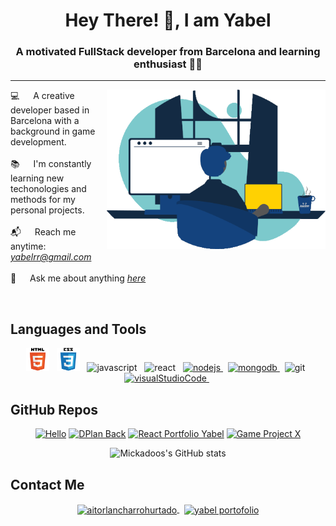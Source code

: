 
<!-- Intro  -->
<h1 align="center">
                Hey There! 👋, I am 
                <b><a style="text-decoration:none;" target="_blank" href="https://yabelrodriguez.netlify.app/">Yabel</a></b>
</h1>

<h3 align="center"> 
       A motivated FullStack developer from Barcelona and learning enthusiast 👨‍🏫</b>
</h3>

---

<p>
 <a href="https://yabelrodriguez.netlify.app/" target="blank">
   <img align="right" width="350" src="/assets/develop-web.gif" alt="Coding gif" />
  </a>
  
 💻 &emsp; A creative developer based in Barcelona with a background in game development.<br/><br/>
 📚 &emsp; I'm constantly learning new techonologies and methods for my personal projects.<br/><br/>
 📬 &emsp; Reach me anytime: <em>yabelrr@gmail.com</em><br/><br/>
 💬 &emsp; Ask me about anything <em>[here](https://yabelrodriguez.netlify.app/#contact)</em>

</p>

</br>

## Languages and Tools
<div>
  <p align="center">
      <img
        src="https://raw.githubusercontent.com/devicons/devicon/master/icons/html5/html5-original-wordmark.svg"
        alt="html5"
        width="37"
      />
    &nbsp;
      <img
        src="https://raw.githubusercontent.com/devicons/devicon/master/icons/css3/css3-original-wordmark.svg"
        alt="css3"
        width="37"
      />
    &nbsp;
      <img
        src="https://upload.wikimedia.org/wikipedia/commons/9/99/Unofficial_JavaScript_logo_2.svg"
        alt="javascript"
        width="30"
      />
    &nbsp;
      <img
        src="https://upload.wikimedia.org/wikipedia/commons/4/47/React.svg"
        alt="react"
        width="30"
      />
    &nbsp;
    <a href="https://nodejs.org" target="_blank" rel="noreferrer">
      <img
        src="https://www.svgrepo.com/show/303266/nodejs-icon-logo.svg"
        alt="nodejs"
        width="30"
      />
    </a>
    &nbsp;
    <a href="https://www.mongodb.com/" target="_blank" rel="noreferrer">
      <img
        src="https://cdn.worldvectorlogo.com/logos/mongodb-icon-1.svg"
        alt="mongodb"
        width="35"
      />
    </a>
    &nbsp;
      <img
        src="https://www.vectorlogo.zone/logos/git-scm/git-scm-icon.svg"
        alt="git"
        width="30"
      />
    &nbsp;
    <a href="https://code.visualstudio.com/" target="_blank" rel="noreferrer">
      <img
        src="https://cdn.worldvectorlogo.com/logos/visual-studio-code-1.svg"
        alt="visualStudioCode"
        width="30"
      />
    </a>
    &nbsp;
  </p>
</div>

## GitHub Repos
<div align="center">

[![Hello](https://github-readme-stats.vercel.app/api/pin/?username=PmplCode&repo=DPlan-front&border_color=7F3FBF&bg_color=0D1117&title_color=C9D1D9&text_color=8B949E&icon_color=7F3FBF&align=center)](https://github.com/PmplCode/DPlan-front)
[![DPlan Back](https://github-readme-stats.vercel.app/api/pin/?username=PmplCode&repo=DPlan-back&border_color=7F3FBF&bg_color=0D1117&title_color=C9D1D9&text_color=8B949E&icon_color=7F3FBF)](https://github.com/PmplCode/DPlan-back)
[![React Portfolio Yabel](https://github-readme-stats.vercel.app/api/pin/?username=mickadoos&repo=react-portfolio-yabel&border_color=7F3FBF&bg_color=0D1117&title_color=C9D1D9&text_color=8B949E&icon_color=7F3FBF)](https://github.com/mickadoos/react-portfolio-yabel)
[![Game Project X](https://github-readme-stats.vercel.app/api/pin/?username=mickadoos&repo=game-project-x&border_color=7F3FBF&bg_color=0D1117&title_color=C9D1D9&text_color=8B949E&icon_color=7F3FBF)](https://github.com/mickadoos/game-project-x)

![Mickadoos's GitHub stats](https://github-readme-stats.vercel.app/api?username=mickadoos&show_icons=true&theme=transparent)</br>
<!-- [![Top Langs](https://github-readme-stats.vercel.app/api/top-langs/?username=mickadoos&hide_progress=true)](https://github.com/mickadoos/github-readme-stats)</br> -->

<!-- [![Mickadoos's wakatime stats](https://github-readme-stats.vercel.app/api/wakatime?username=mickadoos)](https://github.com/mickadoos/github-readme-stats) -->
</div>
<!-- (https://github-readme-stats.vercel.app/api/pin/?username=PmplCode&repo=DPlan-front&border_color=7F3FBF&bg_color=0D1117&title_color=C9D1D9&text_color=8B949E&icon_color=7F3FBF&align=center) -->

<div align="center">

</div>

<!-- <div align="center">
 <img align="center" height="150" src="https://github-readme-stats.vercel.app/api?username=mickadoos&show_icons=true&locale=en&hide=issues" alt="Yabel Rodríguez Github Stats" />
 <img align="center" height="150" src="https://github-readme-stats.vercel.app/api/top-langs/?username=mickadoos&layout=compact" alt="Yabel Rodríguez Programming Language Stats" />
</div> -->

## Contact Me
<p align="center">
  <a href="https://linkedin.com/in/yabel-rodriguez" target="blank"
    ><img
      align="center"
      src="https://raw.githubusercontent.com/peterthehan/peterthehan/master/assets/linkedin.svg"
      alt="aitorlancharrohurtado"
      width="24"
    />
  </a>
  &nbsp;
  <a href="https://yabelrodriguez.netlify.app/" target="blank"
    ><img
      align="center"
      src="https://upload.wikimedia.org/wikipedia/commons/0/0b/Blue_globe_icon.svg"
      alt="yabel portofolio"
      width="24"
    />
  </a>
</p>
